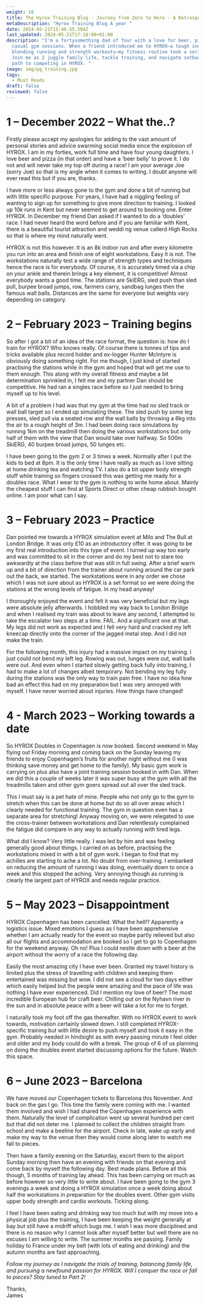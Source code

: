 ```yaml
---
weight: 10
title: The Hyrox Training Blog - Journey from Zero to Hero - A Retrospective Part 1
metaDescription: "Hyrox Training Blog A year "
date: 2024-05-21T15:46:55.504Z
last_updated: 2024-05-21T17:18:09+01:00
description: "I'm a fortysomething dad of four with a love for beer, pizza, and
  casual gym sessions. When a friend introduced me to HYROX—a tough indoor race
  blending running and strength workouts—my fitness routine took a serious turn.
  Join me as I juggle family life, tackle training, and navigate setbacks on my
  path to competing in HYROX. "
image: img/pg_training.jpg
tags:
  - Must Reads
draft: false
reviewed: false
---
```

# 1 – December 2022 – What the..?

Firstly please accept my apologies for adding to the vast amount of personal stories and advice swarming social media since the explosion of HYROX. I am in my forties, work full time and have four young daughters. I love beer and pizza (in that order) and have a ‘beer belly’ to prove it. I do not and will never take my top off during a race! I am your average Joe (sorry Joe) so that is my angle when it comes to writing. I doubt anyone will ever read this but if you are, thanks.

I have more or less always gone to the gym and done a bit of running but with little specific purpose. For years, I have had a niggling feeling of wanting to sign up for something to give more direction to training. I looked up 10k runs in Kent but never seemed to get around to booking one. Enter HYROX. In December my friend Dan asked if I wanted to do a ‘doubles’ race. I had never heard the word before and if you are familiar with Kent, there is a beautiful tourist attraction and weddi ng venue callerd High Rocks so that is where my mind naturally went.

HYROX is not this however. It is an 8k indoor run and after every kilometre you run into an area and finish one of eight workstations. Easy it is not. The workstations naturally test a wide range of strength types and techniques hence the race is for everybody. Of course, it is accurately timed via a chip on your ankle and therein brings a key element, it is competitive! Almost everybody wants a good time. The stations are SkiERG, sled push than sled pull, burpee broad jumps, row, farmers carry, sandbag lunges then the famous wall balls. Distances are the same for everyone but weights vary depending on category.

# 2 – February 2023 – Training begins

So after I got a bit of an idea of the race format, the question is: how do I train for HYROX? Who knows really. Of course there is tonnes of tips and tricks available plus record holder and ex-logger Hunter McIntyre is obviously doing something right. For me though, I just kind of started practising the stations while in the gym and hoped that will get me use to them enough. This along with my overall fitness and maybe a bit determination sprinkled in, I felt me and my partner Dan should be competitive. He had ran a singles race before so I just needed to bring myself up to his level.

A bit of a problem I had was that my gym at the time had no sled track or wall ball target so I ended up simulating these. The sled push by some leg presses, sled pull via a seated row and the wall balls by throwing a 6kg into the air to a rough height of 3m. I had been doing race simulations by running 1km on the treadmill then doing the various workstations but only half of them with the view that Dan would take over halfway. So 500m SkiERG, 40 burpee broad jumps, 50 lunges etc.

I have been going to the gym 2 or 3 times a week. Normally after I put the kids to bed at 8pm. It is the only time I have really as much as I love sitting at home drinking tea and watching TV. I also do a bit upper body strength stuff while training so fingers crossed this was getting me ready for a doubles race. What I wear to the gym is nothing to write home about. Mainly the cheapest stuff I can find at Sports Direct or other cheap rubbish bought online. I am poor what can I say.

# 3 – February 2023 – Practice

Dan pointed me towards a HYROX simulation event at Milo and The Bull at London Bridge. It was only £10 as an introductory offer. It was going to be my first real introduction into this type of event. I turned up way too early and was committed to sit in the corner and do my best not to stare too awkwardly at the class before that was still in full swing. After a brief warm up and a bit of direction from the trainer about running around the car park out the back, we started. The workstations were in any order we chose which I was not sure about as HYROX is a set format so we were doing the stations at the wrong levels of fatigue. In my head anyway!

I thoroughly enjoyed the event and felt it was very beneficial but my legs were absolute jelly afterwards. I hobbled my way back to London Bridge and when I realised my train was about to leave any second, I attempted to take the escalator two steps at a time. FAIL. And a significant one at that. My legs did not work as expected and I fell very hard and cracked my left kneecap directly onto the corner of the jagged metal step. And I did not make the train.

For the following month, this injury had a massive impact on my training. I just could not bend my left leg. Rowing was out, lunges were out, wall balls were out. And even when I started slowly getting back fully into training, I had to make a lot of changes albeit temporary. Not bending my leg fully during the stations was the only way to train pain free. I have no idea how bad an effect this had on my preparation but I was very annoyed with myself. I have never worried about injuries. How things have changed!

# 4 - March 2023 – Working towards a date

So HYROX Doubles in Copenhagen is now booked. Second weekend in May flying out Friday morning and coming back on the Sunday leaving my friends to enjoy Copenhagen’s fruits for another night without me (I was thinking save money and get home to the family). My basic gym work is carrying on plus also have a joint training session booked in with Dan. When we did this a couple of weeks later it was super busy at the gym with all the treadmills taken and other gym goers spread out all over the sled track.

This I must say is a pet hate of mine. People who not only go to the gym to stretch when this can be done at home but do so all over areas which I clearly needed for functional training. The gym in question even has a separate area for stretching! Anyway moving on, we were relegated to use the cross-trainer between workstations and Dan relentlessly complained the fatigue did compare in any way to actually running with tired legs.

What did I know? Very little really. I was led by him and was feeling generally good about things. I carried on as before, practising the workstations mixed in with a bit of gym work. I began to find that my achilles are starting to ache a lot. No doubt from over-training. I embarked on reducing the amount of running I was doing, eventually down to once a week and this stopped the aching. Very annoying though as running is clearly the largest part of HYROX and needs regular practice.

# 5 – May 2023 – Disappointment

HYROX Copenhagen has been cancelled. What the hell!? Apparently a logistics issue. Mixed emotions I guess as I have been apprehensive whether I am actually ready for the event so maybe partly relieved but also all our flights and accommodation are booked so I get to go to Copenhagen for the weekend anyway. Oh no! Plus I could nestle down with a beer at the airport without the worry of a race the following day.

Easily the most amazing city I have ever been. Granted my travel history is limited plus the stress of travelling with children and keeping them entertained was missing but wow. I did not see a cloud for two days either which easily helped but the people were amazing and the pace of life was nothing I have ever experienced. Did I mention my love of beer? The most incredible European hub for craft beer. Chilling out on the Nyhavn river in the sun and in absolute peace with a beer will take a lot for me to forget.

I naturally took my foot off the gas thereafter. With no HYROX event to work towards, motivation certainly slowed down. I still completed HYROX-specific training but with little desire to push myself and took it easy in the gym. Probably needed in hindsight as with every passing minute I feel older and older and my body could do with a break. The group of 6 of us planning on doing the doubles event started discussing options for the future. Watch this space.

# 6 – June 2023 – Barcelona

We have moved our Copenhagen tickets to Barcelona this November. And back on the gas I go. This time the family were coming with me. I wanted them involved and wish I had shared the Copenhagen experience with them. Naturally the level of complication went up several hundred per cent but that did not deter me. I planned to collect the children straight from school and make a beeline for the airport. Check in late, wake up early and make my way to the venue then they would come along later to watch me fall to pieces.

Then have a family evening on the Saturday, escort them to the airport Sunday morning then have an evening with friends on that evening and come back by myself the following day. Best made plans. Before all this though, 5 months of training lay ahead. This has been carrying on much as before however so very little to write about. I have been going to the gym 3 evenings a week and doing a HYROX simulation once a week doing about half the workstations in preparation for the doubles event. Other gym visits upper body strength and cardio workouts. Ticking along.

I feel I have been eating and drinking way too much but with my move into a physical job plus the training, I have been keeping the weight generally at bay but still have a midriff which bugs me. I wish I was more disciplined and there is no reason why I cannot look after myself better but well there are no excuses I am willing to write. The summer months are passing. Family holiday to France under my belt (with lots of eating and drinking) and the autumn months are fast approaching.

*Follow my journey as I navigate the trials of training, balancing family life, and pursuing a newfound passion for HYROX. Will I conquer the race or fall to pieces? Stay tuned to Part 2!*

Thanks, 
</br>
James